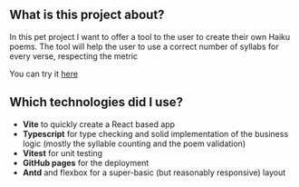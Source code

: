 ## What is this project about?

In this pet project I want to offer a tool to the user to create their own Haiku poems. 
The tool will help the user to use a correct number of syllabs for every verse, respecting the metric

You can try it [here](https://domenicosacco94.github.io/haiku-generator/)

## Which technologies did I use?
- **Vite** to quickly create a React based app
- **Typescript** for type checking and solid implementation of the business logic (mostly the syllable counting and the poem validation)
- **Vitest** for unit testing
- **GitHub pages** for the deployment
- **Antd** and flexbox for a super-basic (but reasonably responsive) layout
